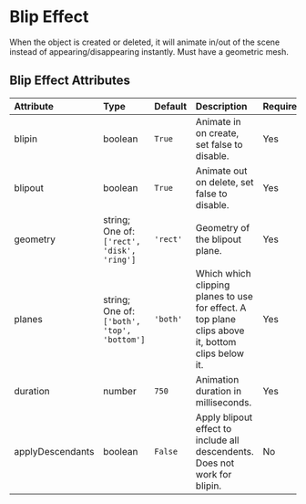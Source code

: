 
Blip Effect
===========


When the object is created or deleted, it will animate in/out of the scene instead of appearing/disappearing instantly. Must have a geometric mesh.

Blip Effect Attributes
-----------------------

|Attribute|Type|Default|Description|Required|
| :--- | :--- | :--- | :--- | :--- |
|blipin|boolean|```True```|Animate in on create, set false to disable.|Yes|
|blipout|boolean|```True```|Animate out on delete, set false to disable.|Yes|
|geometry|string; One of: ```['rect', 'disk', 'ring']```|```'rect'```|Geometry of the blipout plane.|Yes|
|planes|string; One of: ```['both', 'top', 'bottom']```|```'both'```|Which which clipping planes to use for effect. A top plane clips above it, bottom clips below it.|Yes|
|duration|number|```750```|Animation duration in milliseconds.|Yes|
|applyDescendants|boolean|```False```|Apply blipout effect to include all descendents. Does not work for blipin.|No|
